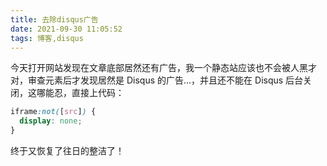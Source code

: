 ```yaml
---
title: 去除disqus广告
date: 2021-09-30 11:05:52
tags: 博客,disqus
---
```


今天打开网站发现在文章底部居然还有广告，我一个静态站应该也不会被人黑才对，审查元素后才发现居然是 Disqus 的广告...，并且还不能在 Disqus 后台关闭，这哪能忍，直接上代码：

```css
iframe:not([src]) {
  display: none;
}
```

终于又恢复了往日的整洁了！